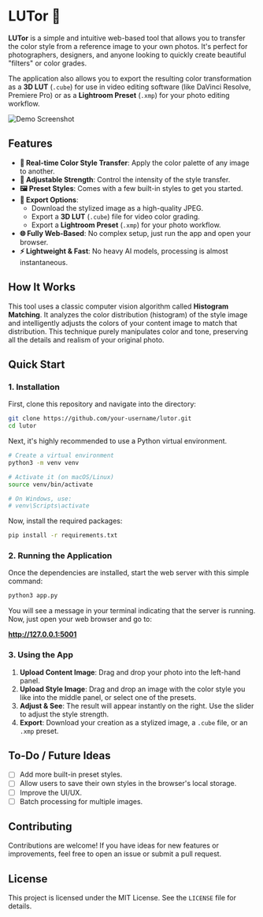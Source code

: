 # LUTor 🎨

**LUTor** is a simple and intuitive web-based tool that allows you to transfer the color style from a reference image to your own photos. It's perfect for photographers, designers, and anyone looking to quickly create beautiful "filters" or color grades.

The application also allows you to export the resulting color transformation as a **3D LUT** (`.cube`) for use in video editing software (like DaVinci Resolve, Premiere Pro) or as a **Lightroom Preset** (`.xmp`) for your photo editing workflow.

![Demo Screenshot](https://i.imgur.com/your-screenshot.jpg)  <!-- It's recommended to replace this with a real screenshot of your app -->

## Features

-   **🎨 Real-time Color Style Transfer**: Apply the color palette of any image to another.
-   **💪 Adjustable Strength**: Control the intensity of the style transfer.
-   **🖼️ Preset Styles**: Comes with a few built-in styles to get you started.
-   **💾 Export Options**:
    -   Download the stylized image as a high-quality JPEG.
    -   Export a **3D LUT** (`.cube`) file for video color grading.
    -   Export a **Lightroom Preset** (`.xmp`) for your photo workflow.
-   **🌐 Fully Web-Based**: No complex setup, just run the app and open your browser.
-   **⚡ Lightweight & Fast**: No heavy AI models, processing is almost instantaneous.

## How It Works

This tool uses a classic computer vision algorithm called **Histogram Matching**. It analyzes the color distribution (histogram) of the style image and intelligently adjusts the colors of your content image to match that distribution. This technique purely manipulates color and tone, preserving all the details and realism of your original photo.

## Quick Start

### 1. Installation

First, clone this repository and navigate into the directory:

```bash
git clone https://github.com/your-username/lutor.git
cd lutor
```

Next, it's highly recommended to use a Python virtual environment.

```bash
# Create a virtual environment
python3 -m venv venv

# Activate it (on macOS/Linux)
source venv/bin/activate

# On Windows, use:
# venv\Scripts\activate
```

Now, install the required packages:

```bash
pip install -r requirements.txt
```

### 2. Running the Application

Once the dependencies are installed, start the web server with this simple command:

```bash
python3 app.py
```

You will see a message in your terminal indicating that the server is running. Now, just open your web browser and go to:

**http://127.0.0.1:5001**

### 3. Using the App

1.  **Upload Content Image**: Drag and drop your photo into the left-hand panel.
2.  **Upload Style Image**: Drag and drop an image with the color style you like into the middle panel, or select one of the presets.
3.  **Adjust & See**: The result will appear instantly on the right. Use the slider to adjust the style strength.
4.  **Export**: Download your creation as a stylized image, a `.cube` file, or an `.xmp` preset.

## To-Do / Future Ideas

-   [ ] Add more built-in preset styles.
-   [ ] Allow users to save their own styles in the browser's local storage.
-   [ ] Improve the UI/UX.
-   [ ] Batch processing for multiple images.

## Contributing

Contributions are welcome! If you have ideas for new features or improvements, feel free to open an issue or submit a pull request.

## License

This project is licensed under the MIT License. See the `LICENSE` file for details.